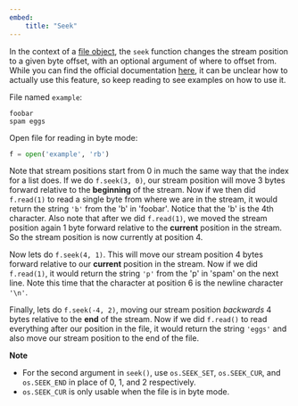 ```yaml
---
embed:
    title: "Seek"
---
```

In the context of a [file object](https://docs.python.org/3/glossary.html#term-file-object), the `seek` function changes the stream position to a given byte offset, with an optional argument of where to offset from. While you can find the official documentation [here](https://docs.python.org/3/library/io.html#io.IOBase.seek), it can be unclear how to actually use this feature, so keep reading to see examples on how to use it.

File named `example`:
```
foobar
spam eggs
```
Open file for reading in byte mode:
```py
f = open('example', 'rb')
```
Note that stream positions start from 0 in much the same way that the index for a list does. If we do `f.seek(3, 0)`, our stream position will move 3 bytes forward relative to the **beginning** of the stream. Now if we then did `f.read(1)` to read a single byte from where we are in the stream, it would return the string `'b'` from the 'b' in 'foobar'. Notice that the 'b' is the 4th character. Also note that after we did `f.read(1)`, we moved the stream position again 1 byte forward relative to the **current** position in the stream. So the stream position is now currently at position 4.

Now lets do `f.seek(4, 1)`. This will move our stream position 4 bytes forward relative to our **current** position in the stream. Now if we did `f.read(1)`, it would return the string `'p'` from the 'p' in 'spam' on the next line. Note this time that the character at position 6 is the newline character `'\n'`.

Finally, lets do `f.seek(-4, 2)`, moving our stream position *backwards* 4 bytes relative to the **end** of the stream. Now if we did `f.read()` to read everything after our position in the file, it would return the string `'eggs'` and also move our stream position to the end of the file.

**Note**  
- For the second argument in `seek()`, use `os.SEEK_SET`, `os.SEEK_CUR`, and `os.SEEK_END` in place of 0, 1, and 2 respectively.  
- `os.SEEK_CUR` is only usable when the file is in byte mode.
